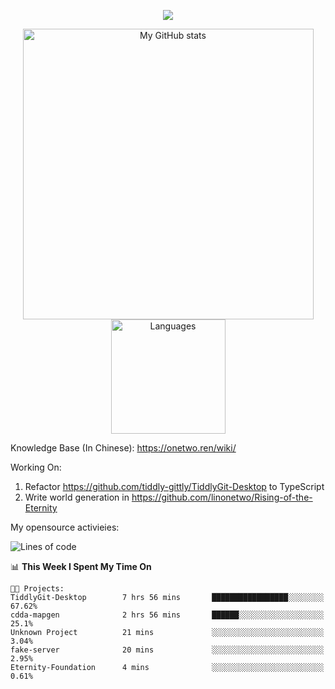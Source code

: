 <a href="https://github.com/linonetwo">
    <p align="center">
        <img src="https://github-profile-trophy.vercel.app/?username=linonetwo&column=7&theme=onedark"/>
    </p>
</a>
<a align="center" href="https://github.com/linonetwo">
  <p align="center">
    <img src="https://github-readme-stats.vercel.app/api?username=linonetwo&show_icons=true&count_private=true" alt="My GitHub stats" width="465"/>
    <img src="https://github-readme-stats.vercel.app/api/top-langs/?username=linonetwo&layout=compact&langs_count=10" alt="Languages" height="183">
  </p>
</a>

Knowledge Base (In Chinese): https://onetwo.ren/wiki/

Working On: 

1. Refactor https://github.com/tiddly-gittly/TiddlyGit-Desktop to TypeScript
1. Write world generation in https://github.com/linonetwo/Rising-of-the-Eternity

My opensource activieies:

<!--START_SECTION:waka-->
![Lines of code](https://img.shields.io/badge/From%20Hello%20World%20I%27ve%20Written-2.5%20million%20lines%20of%20code-blue)

📊 **This Week I Spent My Time On** 

```text
🐱‍💻 Projects: 
TiddlyGit-Desktop        7 hrs 56 mins       █████████████████░░░░░░░░   67.62% 
cdda-mapgen              2 hrs 56 mins       ██████░░░░░░░░░░░░░░░░░░░   25.1% 
Unknown Project          21 mins             ░░░░░░░░░░░░░░░░░░░░░░░░░   3.04% 
fake-server              20 mins             ░░░░░░░░░░░░░░░░░░░░░░░░░   2.95% 
Eternity-Foundation      4 mins              ░░░░░░░░░░░░░░░░░░░░░░░░░   0.61%

```


<!--END_SECTION:waka-->
